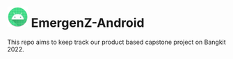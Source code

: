 # ![app icon](./app/src/main/res/mipmap-mdpi/ic_launcher_round.webp) EmergenZ-Android
This repo aims to keep track our product based capstone project on Bangkit 2022.
